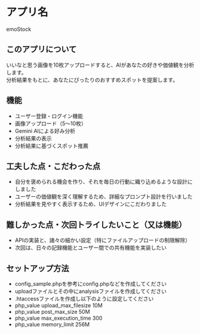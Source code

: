 # アプリ名
emoStock

## このアプリについて
いいなと思う画像を10枚アップロードすると、AIがあなたの好きや価値観を分析します。  
分析結果をもとに、あなたにぴったりのおすすめスポットを提案します。

## 機能
- ユーザー登録・ログイン機能
- 画像アップロード（5〜10枚）
- Gemini AIによる好み分析
- 分析結果の表示
- 分析結果に基づくスポット推薦

## 工夫した点・こだわった点
- 自分を褒められる機会を作り、それを毎日の行動に織り込めるような設計にしました
- ユーザーの価値観を深く理解するため、詳細なプロンプト設計を行いました
- 分析結果を見やすく表示するため、UIデザインにこだわりました


## 難しかった点・次回トライしたいこと（又は機能）
- APIの実装と、諸々の細かい設定（特にファイルアップロードの制限解除）
- 次回は、日々の記録機能とユーザー間での共有機能を実装したい

## セットアップ方法
- config_sample.phpを参考にconfig.phpなどを作成してください
- uploadファイルとその中にanalysisファイルを作成してください
- .htaccessファイルを作成し以下のように設定してください
 - php_value upload_max_filesize 10M
 - php_value post_max_size 50M
 - php_value max_execution_time 300
 - php_value memory_limit 256M